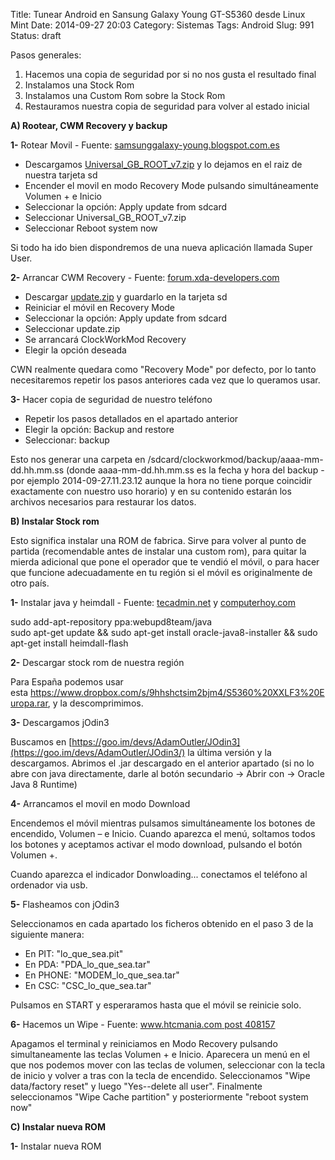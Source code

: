 Title: Tunear Android en Sansung Galaxy Young GT-S5360 desde Linux Mint
Date: 2014-09-27 20:03
Category: Sistemas
Tags: Android
Slug: 991
Status: draft

Pasos generales:

1.  Hacemos una copia de seguridad por si no nos gusta el resultado
    final
2.  Instalamos una Stock Rom
3.  Instalamos una Custom Rom sobre la Stock Rom
4.  Restauramos nuestra copia de seguridad para volver al estado inicial

**A) Rootear, CWM Recovery y backup**

**1-** Rotear Movil - Fuente:
[samsunggalaxy-young.blogspot.com.es](http://samsunggalaxy-young.blogspot.com.es/2012/02/como-rootear-samsung-galaxy-young.html)

-   Descargamos
    [Universal\_GB\_ROOT\_v7.zip](http://www.mediafire.com/download/rzdc24twlbhz5ng/Universal_GB_ROOT_v7.zip)
    y lo dejamos en el raiz de nuestra tarjeta sd
-   Encender el movil en modo Recovery Mode pulsando simultáneamente
    Volumen + e Inicio
-   Seleccionar la opción: Apply update from sdcard
-   Seleccionar Universal\_GB\_ROOT\_v7.zip
-   Seleccionar Reboot system now

Si todo ha ido bien dispondremos de una nueva aplicación llamada Super
User.

**2-** Arrancar CWM Recovery - Fuente:
[forum.xda-developers.com](http://forum.xda-developers.com/showthread.php?t=2649475)

-   Descargar
    [update.zip](http://forum.xda-developers.com/devdb/project/dl/?id=4171&task=get)
    y guardarlo en la tarjeta sd
-   Reiniciar el móvil en Recovery Mode
-   Seleccionar la opción: Apply update from sdcard
-   Seleccionar update.zip
-   Se arrancará ClockWorkMod Recovery
-   Elegir la opción deseada

CWN realmente quedara como "Recovery Mode" por defecto, por lo tanto
necesitaremos repetir los pasos anteriores cada vez que lo queramos
usar.

**3-** Hacer copia de seguridad de nuestro teléfono

-   Repetir los pasos detallados en el apartado anterior
-   Elegir la opción: Backup and restore
-   Seleccionar: backup

Esto nos generar una carpeta en
/sdcard/clockworkmod/backup/aaaa-mm-dd.hh.mm.ss (donde
aaaa-mm-dd.hh.mm.ss es la fecha y hora del backup - por ejemplo
2014-09-27.11.23.12 aunque la hora no tiene porque coincidir exactamente
con nuestro uso horario) y en su contenido estarán los archivos
necesarios para restaurar los datos.

**B) Instalar Stock rom**

Esto significa instalar una ROM de fabrica. Sirve para volver al punto
de partida (recomendable antes de instalar una custom rom), para quitar
la mierda adicional que pone el operador que te vendió el móvil, o para
hacer que funcione adecuadamente en tu región si el móvil es
originalmente de otro país.

**1-** Instalar java y heimdall - Fuente:
[tecadmin.net](http://tecadmin.net/install-oracle-java-8-jdk-8-ubuntu-via-ppa/)
y
[computerhoy.com](http://computerhoy.com/paso-a-paso/moviles/cambia-rom-oficial-tu-samsung-galaxy-jodin3-9727)

sudo add-apt-repository ppa:webupd8team/java  
sudo apt-get update && sudo apt-get install oracle-java8-installer &&
sudo apt-get install heimdall-flash

**2-** Descargar stock rom de nuestra región

Para España podemos usar
esta <https://www.dropbox.com/s/9hhshctsim2bjm4/S5360%20XXLF3%20Europa.rar>,
y la descomprimimos.

**3-** Descargamos jOdin3

Buscamos en
[https://goo.im/devs/AdamOutler/JOdin3](https://goo.im/devs/AdamOutler/JOdin3/)
la última versión y la descargamos. Abrimos el .jar descargado en el
anterior apartado (si no lo abre con java directamente, darle al botón
secundario -&gt; Abrir con -&gt; Oracle Java 8 Runtime)

**4-** Arrancamos el movil en modo Download

Encendemos el móvil mientras pulsamos simultáneamente los botones de
encendido, Volumen – e Inicio. Cuando aparezca el menú, soltamos todos
los botones y aceptamos activar el modo download, pulsando el botón
Volumen +.

Cuando aparezca el indicador Donwloading... conectamos el teléfono al
ordenador via usb.

**5-** Flasheamos con jOdin3

Seleccionamos en cada apartado los ficheros obtenido en el paso 3 de la
siguiente manera:

-   En PIT: "lo\_que\_sea.pit"
-   En PDA: "PDA\_lo\_que\_sea.tar"
-   En PHONE: "MODEM\_lo\_que\_sea.tar"
-   En CSC: "CSC\_lo\_que\_sea.tar"

Pulsamos en START y esperaramos hasta que el móvil se reinicie solo.

**6-** Hacemos un Wipe - Fuente: [www.htcmania.com post
408157](http://www.htcmania.com/showthread.php?t=408157)

Apagamos el terminal y reiniciamos en Modo Recovery pulsando
simultaneamente las teclas Volumen + e Inicio. Aparecera un menú en el
que nos podemos mover con las teclas de volumen, seleccionar con la
tecla de inicio y volver a tras con la tecla de encendido. Seleccionamos
"Wipe data/factory reset" y luego "Yes--delete all user". Finalmente
seleccionamos "Wipe Cache partition" y posteriormente "reboot system
now"

**C) Instalar nueva ROM**

**1-** Instalar nueva ROM
